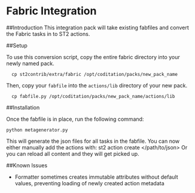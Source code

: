 Fabric Integration
=================

##Introduction
This integration pack will take existing fabfiles and convert the Fabric tasks in to ST2 actions.

##Setup

To use this conversion script, copy the entire fabric directory into your newly named pack.

```
  cp st2contrib/extra/fabric /opt/coditation/packs/new_pack_name
```

Then, copy your `fabfile` into the `actions/lib` directory of your new pack.

```
  cp fabfile.py /opt/coditation/packs/new_pack_name/actions/lib
```

##Installation

Once the fabfile is in place, run the following command:
	
```
python metagenerator.py
```

This will generate the json files for all tasks in the fabfile.  You can now either manually add the actions with:
	st2 action create </path/to/json>
Or you can reload all content and they will get picked up.

##Known Issues

* Formatter sometimes creates immutable attributes without default values, preventing loading of newly created action metadata

